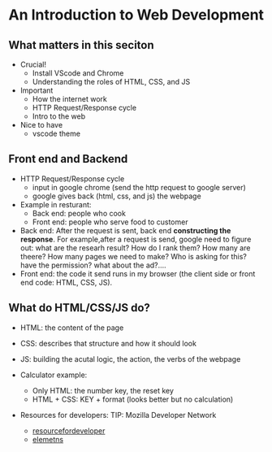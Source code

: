 # An Introduction to Web Development
## What matters in this seciton
- Crucial!
    - Install VScode and Chrome
    - Understanding the roles of HTML, CSS, and JS
- Important
    - How the internet work
    - HTTP Request/Response cycle
    - Intro to the web
- Nice to have
    - vscode theme

## Front end and Backend
- HTTP Request/Response cycle
    - input in google chrome (send the http request to google server)
    - google gives back (html, css, and js) the webpage
- Example in resturant:
    - Back end: people who cook
    - Front end: people who serve food to customer
- Back end: After the request is sent, back end **constructing the response**. 
    For example,after a request is send, google need to figure out: what are the researh result? How do I rank them? How many are theere? How many pages we need to make? Who is asking for this? have the permission? what about the ad?....
- Front end: the code it send runs in my browser (the client side or front end code: HTML, CSS, JS).

## What do HTML/CSS/JS do?
- HTML: the content of the page
- CSS: describes that structure and how it should look
- JS: building the acutal logic, the action, the verbs of the webpage
- Calculator example:
    - Only HTML: the number key, the reset key
    - HTML + CSS: KEY + format (looks better but no calculation)

- Resources for developers: TIP: Mozilla Developer Network
    - [resourcefordeveloper](https://developer.mozilla.org/en-US/)
    - [elemetns](https://developer.mozilla.org/en-US/docs/Web/HTML/Element)